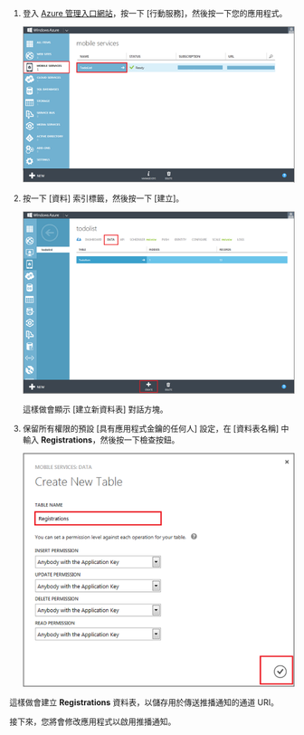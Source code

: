 
1. 登入 [Azure 管理入口網站]，按一下 [行動服務]，然後按一下您的應用程式。

	![](./media/mobile-services-create-new-push-table/mobile-services-selection.png)

2. 按一下 [資料] 索引標籤，然後按一下 [建立]。

	![](./media/mobile-services-create-new-push-table/mobile-create-table.png)

	這樣做會顯示 [建立新資料表] 對話方塊。

3. 保留所有權限的預設 [具有應用程式金鑰的任何人] 設定，在 [資料表名稱] 中輸入 **Registrations**，然後按一下檢查按鈕。

	![](./media/mobile-services-create-new-push-table/mobile-create-registrations-table.png)

  這樣做會建立 **Registrations** 資料表，以儲存用於傳送推播通知的通道 URI。

接下來，您將會修改應用程式以啟用推播通知。

<!-- URLs -->
[Azure 管理入口網站]: https://manage.windowsazure.com/

<!---HONumber=August15_HO6-->